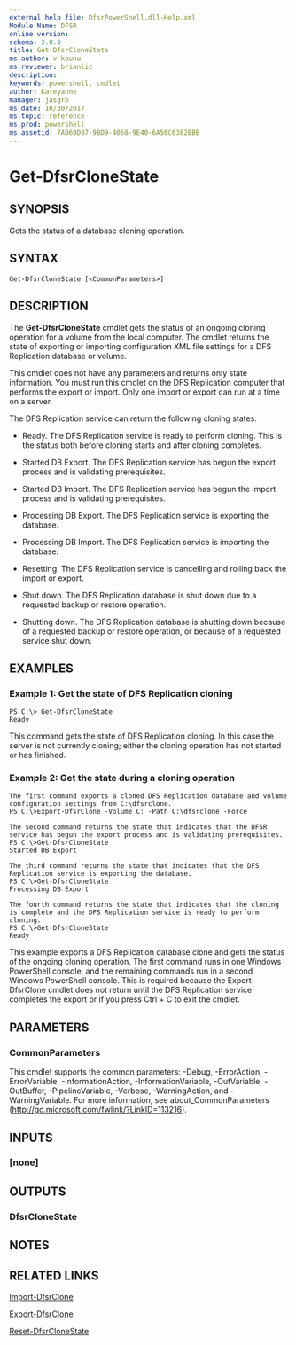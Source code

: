 ```yaml
---
external help file: DfsrPowerShell.dll-Help.xml
Module Name: DFSR
online version: 
schema: 2.0.0
title: Get-DfsrCloneState
ms.author: v-kaunu
ms.reviewer: brianlic
description: 
keywords: powershell, cmdlet
author: Kateyanne
manager: jasgro
ms.date: 10/30/2017
ms.topic: reference
ms.prod: powershell
ms.assetid: 7AB69D87-9BD9-4058-9E40-6A50C6382BBB
---
```


# Get-DfsrCloneState

## SYNOPSIS
Gets the status of a database cloning operation.

## SYNTAX

```
Get-DfsrCloneState [<CommonParameters>]
```

## DESCRIPTION
The **Get-DfsrCloneState** cmdlet gets the status of an ongoing cloning operation for a volume from the local computer.
The cmdlet returns the state of exporting or importing configuration XML file settings for a DFS Replication database or volume.

This cmdlet does not have any parameters and returns only state information.
You must run this cmdlet on the DFS Replication computer that performs the export or import.
Only one import or export can run at a time on a server.

The DFS Replication service can return the following cloning states:

- Ready. The DFS Replication service is ready to perform cloning. This is the status both before cloning starts and after cloning completes.

- Started DB Export. The DFS Replication service has begun the export process and is validating prerequisites.

- Started DB Import. The DFS Replication service has begun the import process and is validating prerequisites.

- Processing DB Export. The DFS Replication service is exporting the database.

- Processing DB Import. The DFS Replication service is importing the database.

- Resetting. The DFS Replication service is cancelling and rolling back the import or export.

- Shut down. The DFS Replication database is shut down due to a requested backup or restore operation.

- Shutting down. The DFS Replication database is shutting down because of a requested backup or restore operation, or because of a requested service shut down.

## EXAMPLES

### Example 1: Get the state of DFS Replication cloning
```
PS C:\> Get-DfsrCloneState
Ready
```

This command gets the state of DFS Replication cloning.
In this case the server is not currently cloning; either the cloning operation has not started or has finished.

### Example 2: Get the state during a cloning operation
```
The first command exports a cloned DFS Replication database and volume configuration settings from C:\dfsrclone.
PS C:\>Export-DfsrClone -Volume C: -Path C:\dfsrclone -Force

The second command returns the state that indicates that the DFSR service has begun the export process and is validating prerequisites.
PS C:\>Get-DfsrCloneState
Started DB Export

The third command returns the state that indicates that the DFS Replication service is exporting the database.
PS C:\>Get-DfsrCloneState
Processing DB Export

The fourth command returns the state that indicates that the cloning is complete and the DFS Replication service is ready to perform cloning.
PS C:\>Get-DfsrCloneState
Ready
```

This example exports a DFS Replication database clone and gets the status of the ongoing cloning operation.
The first command runs in one Windows PowerShell console, and the remaining commands run in a second Windows PowerShell console.
This is required because the Export-DfsrClone cmdlet does not return until the DFS Replication service completes the export or if you press Ctrl + C to exit the cmdlet.

## PARAMETERS

### CommonParameters
This cmdlet supports the common parameters: -Debug, -ErrorAction, -ErrorVariable, -InformationAction, -InformationVariable, -OutVariable, -OutBuffer, -PipelineVariable, -Verbose, -WarningAction, and -WarningVariable. For more information, see about_CommonParameters (http://go.microsoft.com/fwlink/?LinkID=113216).

## INPUTS

### [none]

## OUTPUTS

### DfsrCloneState

## NOTES

## RELATED LINKS

[Import-DfsrClone](./Import-DfsrClone.md)

[Export-DfsrClone](./Export-DfsrClone.md)

[Reset-DfsrCloneState](./Reset-DfsrCloneState.md)

